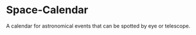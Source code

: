 Space-Calendar
==============

A calendar for astronomical events that can be spotted by eye or telescope.
